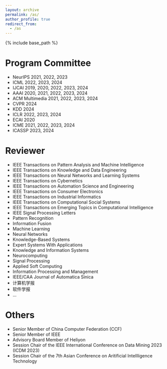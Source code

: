 ```yaml
---
layout: archive
permalink: /as/
author_profile: true
redirect_from:
  - /as
---
```

<!-- Google tag (gtag.js) -->
<script async src="https://www.googletagmanager.com/gtag/js?id=G-T0S164QJL9"></script>
<script>
  window.dataLayer = window.dataLayer || [];
  function gtag(){dataLayer.push(arguments);}
  gtag('js', new Date());

  gtag('config', 'G-T0S164QJL9');
</script>
{% include base_path %}

Program Committee
======
* NeurIPS 2021, 2022, 2023
* ICML 2022, 2023, 2024
* IJCAI 2019, 2020, 2022, 2023, 2024
* AAAI 2020, 2021, 2022, 2023, 2024
* ACM Multimedia 2021, 2022, 2023, 2024
* CVPR 2024
* KDD 2024
* ICLR 2022, 2023, 2024
* ECAI 2020
* ICME 2021, 2022, 2023, 2024
* ICASSP 2023, 2024


Reviewer
======
* IEEE Transactions on Pattern Analysis and Machine Intelligence
* IEEE Transactions on Knowledge and Data Engineering 
* IEEE Transactions on Neural Networks and Learning Systems
* IEEE Transactions on Cybernetics
* IEEE Transactions on Automation Science and Engineering
* IEEE Transactions on Consumer Electronics
* IEEE Transactions on Industrial Informatics
* IEEE Transactions on Computational Social Systems
* IEEE Transactions on Emerging Topics in Computational Intelligence
* IEEE Signal Processing Letters
* Pattern Recognition
* Information Fusion
* Machine Learning
* Neural Networks
* Knowledge-Based Systems
* Expert Systems With Applications
* Knowledge and Information Systems
* Neurocomputing
* Signal Processing
* Applied Soft Computing
* Information Processing and Management
* IEEE/CAA Journal of Automatica Sinica
* 计算机学报
* 软件学报
* ...

Others
======
* Senior Member of China Computer Federation (CCF)
* Senior Member of IEEE
* Advisory Board Member of Heliyon
* Session Chair of the IEEE International Conference on Data Mining 2023 (ICDM 2023)
* Session Chair of the 7th Asian Conference on Aritificial Intellligence Technology

